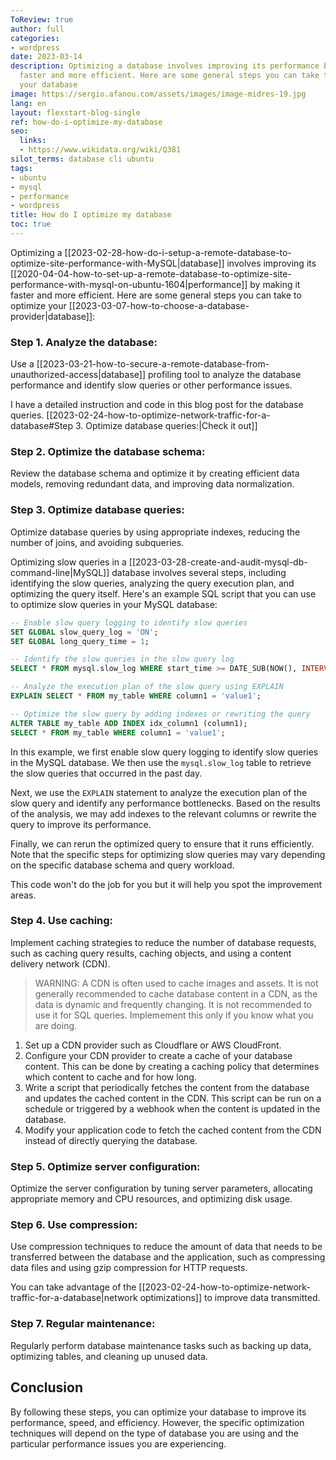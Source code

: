 ```yaml
---
ToReview: true
author: full
categories:
- wordpress
date: 2023-03-14
description: Optimizing a database involves improving its performance by making it
  faster and more efficient. Here are some general steps you can take to optimize
  your database
image: https://sergio.afanou.com/assets/images/image-midres-19.jpg
lang: en
layout: flexstart-blog-single
ref: how-do-i-optimize-my-database
seo:
  links:
  - https://www.wikidata.org/wiki/Q381
silot_terms: database cli ubuntu
tags:
- ubuntu
- mysql
- performance
- wordpress
title: How do I optimize my database
toc: true
---
```


Optimizing a [[2023-02-28-how-do-i-setup-a-remote-database-to-optimize-site-performance-with-MySQL|database]] involves improving its [[2020-04-04-how-to-set-up-a-remote-database-to-optimize-site-performance-with-mysql-on-ubuntu-1604|performance]] by making it faster and more efficient. Here are some general steps you can take to optimize your [[2023-03-07-how-to-choose-a-database-provider|database]]:

### Step 1.  Analyze the database: 

Use a [[2023-03-21-how-to-secure-a-remote-database-from-unauthorized-access|database]] profiling tool to analyze the database performance and identify slow queries or other performance issues.

I have a detailed instruction and code in this blog post for the database queries. [[2023-02-24-how-to-optimize-network-traffic-for-a-database#Step 3. Optimize database queries:|Check it out]]


### Step 2.  Optimize the database schema: 

Review the database schema and optimize it by creating efficient data models, removing redundant data, and improving data normalization.


### Step 3.  Optimize database queries: 

Optimize database queries by using appropriate indexes, reducing the number of joins, and avoiding subqueries.

Optimizing slow queries in a [[2023-03-28-create-and-audit-mysql-db-command-line|MySQL]] database involves several steps, including identifying the slow queries, analyzing the query execution plan, and optimizing the query itself. Here's an example SQL script that you can use to optimize slow queries in your MySQL database:

```sql
-- Enable slow query logging to identify slow queries
SET GLOBAL slow_query_log = 'ON';
SET GLOBAL long_query_time = 1;

-- Identify the slow queries in the slow query log
SELECT * FROM mysql.slow_log WHERE start_time >= DATE_SUB(NOW(), INTERVAL 1 DAY) ORDER BY query_time DESC;

-- Analyze the execution plan of the slow query using EXPLAIN
EXPLAIN SELECT * FROM my_table WHERE column1 = 'value1';

-- Optimize the slow query by adding indexes or rewriting the query
ALTER TABLE my_table ADD INDEX idx_column1 (column1);
SELECT * FROM my_table WHERE column1 = 'value1';

```


In this example, we first enable slow query logging to identify slow queries in the MySQL database. We then use the `mysql.slow_log` table to retrieve the slow queries that occurred in the past day.

Next, we use the `EXPLAIN` statement to analyze the execution plan of the slow query and identify any performance bottlenecks. Based on the results of the analysis, we may add indexes to the relevant columns or rewrite the query to improve its performance.

Finally, we can rerun the optimized query to ensure that it runs efficiently. Note that the specific steps for optimizing slow queries may vary depending on the specific database schema and query workload.

This code won't do the job for you but it will help you spot the improvement areas.


### Step 4.  Use caching: 

Implement caching strategies to reduce the number of database requests, such as caching query results, caching objects, and using a content delivery network (CDN).

> WARNING: A CDN is often used to cache images and assets. It is not generally recommended to cache database content in a CDN, as the data is dynamic and frequently changing.
> It is not recommended to use it for SQL queries.
> Implemement this only if you know what you are doing.


1.  Set up a CDN provider such as Cloudflare or AWS CloudFront.
2.  Configure your CDN provider to create a cache of your database content. This can be done by creating a caching policy that determines which content to cache and for how long.
3.  Write a script that periodically fetches the content from the database and updates the cached content in the CDN. This script can be run on a schedule or triggered by a webhook when the content is updated in the database.
4.  Modify your application code to fetch the cached content from the CDN instead of directly querying the database.


### Step 5.  Optimize server configuration: 

Optimize the server configuration by tuning server parameters, allocating appropriate memory and CPU resources, and optimizing disk usage.
    
### Step 6.  Use compression: 

Use compression techniques to reduce the amount of data that needs to be transferred between the database and the application, such as compressing data files and using gzip compression for HTTP requests.

You can take advantage of the [[2023-02-24-how-to-optimize-network-traffic-for-a-database|network optimizations]] to improve data transmitted.

### Step 7.  Regular maintenance: 

Regularly perform database maintenance tasks such as backing up data, optimizing tables, and cleaning up unused data.


## Conclusion

By following these steps, you can optimize your database to improve its performance, speed, and efficiency. However, the specific optimization techniques will depend on the type of database you are using and the particular performance issues you are experiencing.